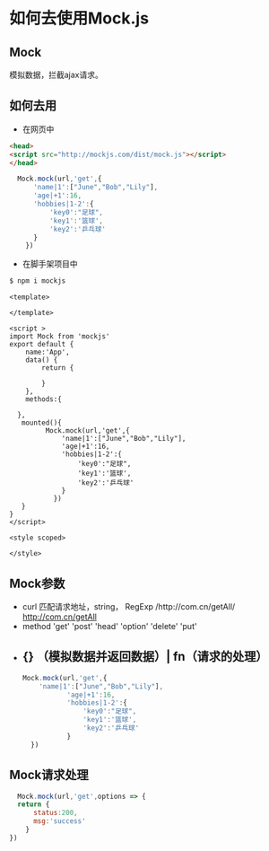 # 如何去使用Mock.js

## Mock

模拟数据，拦截ajax请求。

## 如何去用

- 在网页中
```html
<head>
<script src="http://mockjs.com/dist/mock.js"></script>
</head>
```

```javascript
  Mock.mock(url,'get',{
      'name|1':["June","Bob","Lily"],
      'age|+1':16,
      'hobbies|1-2':{
          'key0':"足球",
          'key1':'篮球',
          'key2':'乒乓球'
      }
    })
```

- 在脚手架项目中

```bash
$ npm i mockjs
```
```vue
<template>

</template>

<script >
import Mock from 'mockjs'
export default {
    name:'App',
    data() {
        return {
            
        }   
    },
    methods:{
    
  },
   mounted(){
         Mock.mock(url,'get',{
             'name|1':["June","Bob","Lily"],
             'age|+1':16,
             'hobbies|1-2':{
                 'key0':"足球",
                 'key1':'篮球',
                 'key2':'乒乓球'
             }
           })
   }   
}
</script>

<style scoped>

</style>
```

## Mock参数

- curl  匹配请求地址，string， RegExp /http:\/\/com\.cn\/getAll/  http://com.cn/getAll
- method  'get' 'post' 'head'  'option' 'delete'  'put'
- {} （模拟数据并返回数据）| fn（请求的处理）
  - 
  ```javascript
  Mock.mock(url,'get',{
      'name|1':["June","Bob","Lily"],
             'age|+1':16,
             'hobbies|1-2':{
                 'key0':"足球",
                 'key1':'篮球',
                 'key2':'乒乓球'
             }
    })
  ```
  
## Mock请求处理

```javascript
  Mock.mock(url,'get',options => {
  return {
      status:200,
      msg:'success'
    }  
})
```


